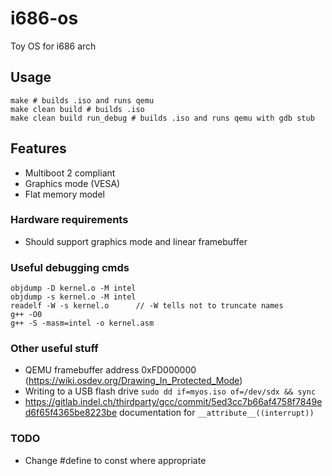 # i686-os
Toy OS for i686 arch

## Usage
```
make # builds .iso and runs qemu
make clean build # builds .iso
make clean build run_debug # builds .iso and runs qemu with gdb stub
```

## Features
- Multiboot 2 compliant
- Graphics mode (VESA)
- Flat memory model

### Hardware requirements
- Should support graphics mode and linear framebuffer

### Useful debugging cmds
```
objdump -D kernel.o -M intel
objdump -s kernel.o -M intel
readelf -W -s kernel.o		// -W tells not to truncate names
g++ -O0
g++ -S -masm=intel -o kernel.asm
```

### Other useful stuff
- QEMU framebuffer address 0xFD000000 (https://wiki.osdev.org/Drawing_In_Protected_Mode)
- Writing to a USB flash drive `sudo dd if=myos.iso of=/dev/sdx && sync`
- https://gitlab.indel.ch/thirdparty/gcc/commit/5ed3cc7b66af4758f7849ed6f65f4365be8223be documentation for `__attribute__((interrupt))`

### TODO
- Change #define to const where appropriate
